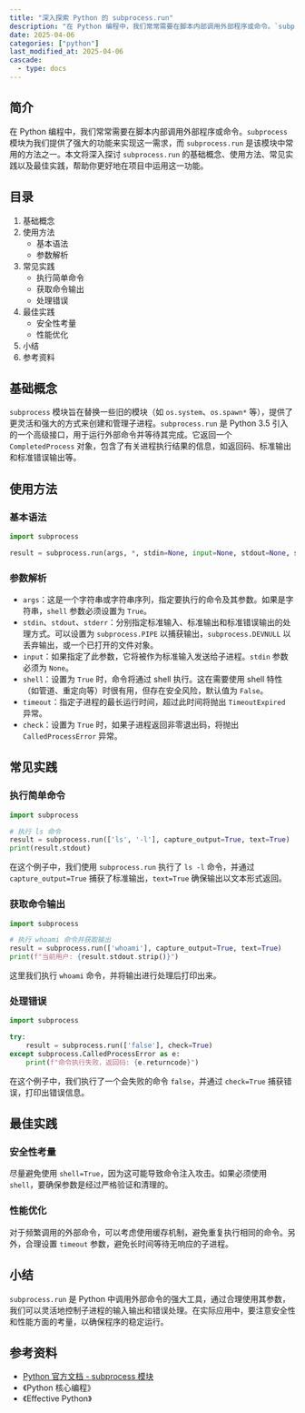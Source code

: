 ```yaml
---
title: "深入探索 Python 的 subprocess.run"
description: "在 Python 编程中，我们常常需要在脚本内部调用外部程序或命令。`subprocess` 模块为我们提供了强大的功能来实现这一需求，而 `subprocess.run` 是该模块中常用的方法之一。本文将深入探讨 `subprocess.run` 的基础概念、使用方法、常见实践以及最佳实践，帮助你更好地在项目中运用这一功能。"
date: 2025-04-06
categories: ["python"]
last_modified_at: 2025-04-06
cascade:
  - type: docs
---
```



## 简介
在 Python 编程中，我们常常需要在脚本内部调用外部程序或命令。`subprocess` 模块为我们提供了强大的功能来实现这一需求，而 `subprocess.run` 是该模块中常用的方法之一。本文将深入探讨 `subprocess.run` 的基础概念、使用方法、常见实践以及最佳实践，帮助你更好地在项目中运用这一功能。

<!-- more -->
## 目录
1. 基础概念
2. 使用方法
    - 基本语法
    - 参数解析
3. 常见实践
    - 执行简单命令
    - 获取命令输出
    - 处理错误
4. 最佳实践
    - 安全性考量
    - 性能优化
5. 小结
6. 参考资料

## 基础概念
`subprocess` 模块旨在替换一些旧的模块（如 `os.system`、`os.spawn*` 等），提供了更灵活和强大的方式来创建和管理子进程。`subprocess.run` 是 Python 3.5 引入的一个高级接口，用于运行外部命令并等待其完成。它返回一个 `CompletedProcess` 对象，包含了有关进程执行结果的信息，如返回码、标准输出和标准错误输出等。

## 使用方法

### 基本语法
```python
import subprocess

result = subprocess.run(args, *, stdin=None, input=None, stdout=None, stderr=None, shell=False, timeout=None, check=False)
```

### 参数解析
- `args`：这是一个字符串或字符串序列，指定要执行的命令及其参数。如果是字符串，`shell` 参数必须设置为 `True`。
- `stdin`、`stdout`、`stderr`：分别指定标准输入、标准输出和标准错误输出的处理方式。可以设置为 `subprocess.PIPE` 以捕获输出，`subprocess.DEVNULL` 以丢弃输出，或一个已打开的文件对象。
- `input`：如果指定了此参数，它将被作为标准输入发送给子进程。`stdin` 参数必须为 `None`。
- `shell`：设置为 `True` 时，命令将通过 shell 执行。这在需要使用 shell 特性（如管道、重定向等）时很有用，但存在安全风险，默认值为 `False`。
- `timeout`：指定子进程的最长运行时间，超过此时间将抛出 `TimeoutExpired` 异常。
- `check`：设置为 `True` 时，如果子进程返回非零退出码，将抛出 `CalledProcessError` 异常。

## 常见实践

### 执行简单命令
```python
import subprocess

# 执行 ls 命令
result = subprocess.run(['ls', '-l'], capture_output=True, text=True)
print(result.stdout)
```
在这个例子中，我们使用 `subprocess.run` 执行了 `ls -l` 命令，并通过 `capture_output=True` 捕获了标准输出，`text=True` 确保输出以文本形式返回。

### 获取命令输出
```python
import subprocess

# 执行 whoami 命令并获取输出
result = subprocess.run(['whoami'], capture_output=True, text=True)
print(f"当前用户: {result.stdout.strip()}")
```
这里我们执行 `whoami` 命令，并将输出进行处理后打印出来。

### 处理错误
```python
import subprocess

try:
    result = subprocess.run(['false'], check=True)
except subprocess.CalledProcessError as e:
    print(f"命令执行失败，返回码: {e.returncode}")
```
在这个例子中，我们执行了一个会失败的命令 `false`，并通过 `check=True` 捕获错误，打印出错误信息。

## 最佳实践

### 安全性考量
尽量避免使用 `shell=True`，因为这可能导致命令注入攻击。如果必须使用 `shell`，要确保参数是经过严格验证和清理的。

### 性能优化
对于频繁调用的外部命令，可以考虑使用缓存机制，避免重复执行相同的命令。另外，合理设置 `timeout` 参数，避免长时间等待无响应的子进程。

## 小结
`subprocess.run` 是 Python 中调用外部命令的强大工具，通过合理使用其参数，我们可以灵活地控制子进程的输入输出和错误处理。在实际应用中，要注意安全性和性能方面的考量，以确保程序的稳定运行。

## 参考资料
- [Python 官方文档 - subprocess 模块](https://docs.python.org/3/library/subprocess.html)
- 《Python 核心编程》
- 《Effective Python》